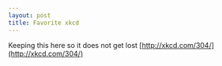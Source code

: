 ```yaml
---
layout: post
title: Favorite xkcd
---
```


Keeping this here so it does not get lost
[http://xkcd.com/304/](http://xkcd.com/304/)